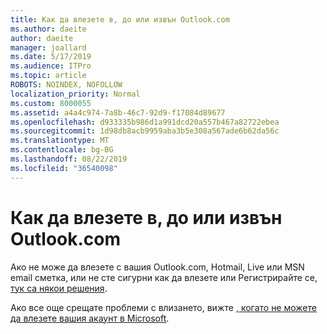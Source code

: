```yaml
---
title: Как да влезете в, до или извън Outlook.com
ms.author: daeite
author: daeite
manager: joallard
ms.date: 5/17/2019
ms.audience: ITPro
ms.topic: article
ROBOTS: NOINDEX, NOFOLLOW
localization_priority: Normal
ms.custom: 8000055
ms.assetid: a4a4c974-7a8b-46c7-92d9-f17084d89677
ms.openlocfilehash: d933335b986d1a991dcd20a557b467a82722ebea
ms.sourcegitcommit: 1d98db8acb9959aba3b5e308a567ade6b62da56c
ms.translationtype: MT
ms.contentlocale: bg-BG
ms.lasthandoff: 08/22/2019
ms.locfileid: "36540098"
---
```

# <a name="how-to-sign-in-to-or-out-of-outlookcom"></a>Как да влезете в, до или извън Outlook.com

Ако не може да влезете с вашия Outlook.com, Hotmail, Live или MSN email сметка, или не сте сигурни как да влезете или Регистрирайте се, [тук са някои решения](https://go.microsoft.com/fwlink/p/?linkid=2005840).
  
Ако все още срещате проблеми с влизането, вижте [, когато не можете да влезете вашия акаунт в Microsoft](https://go.microsoft.com/fwlink/p/?linkid=837479).